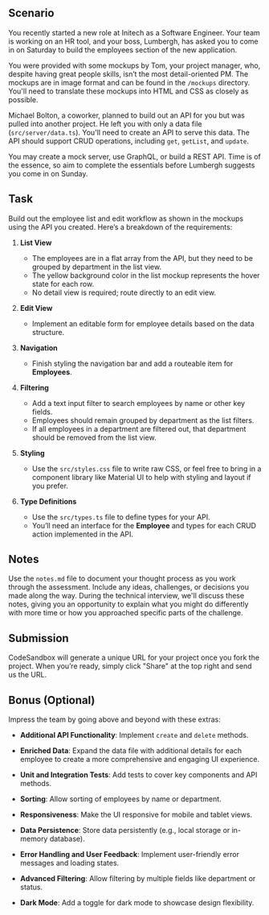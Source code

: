 ## Scenario

You recently started a new role at Initech as a Software Engineer. Your team is working on an HR tool, and your boss, Lumbergh, has asked you to come in on Saturday to build the employees section of the new application.

You were provided with some mockups by Tom, your project manager, who, despite having great people skills, isn’t the most detail-oriented PM. The mockups are in image format and can be found in the `/mockups` directory. You'll need to translate these mockups into HTML and CSS as closely as possible.

Michael Bolton, a coworker, planned to build out an API for you but was pulled into another project. He left you with only a data file (`src/server/data.ts`). You'll need to create an API to serve this data. The API should support CRUD operations, including `get`, `getList`, and `update`.

You may create a mock server, use GraphQL, or build a REST API. Time is of the essence, so aim to complete the essentials before Lumbergh suggests you come in on Sunday.

## Task

Build out the employee list and edit workflow as shown in the mockups using the API you created. Here’s a breakdown of the requirements:

1. **List View**

   - The employees are in a flat array from the API, but they need to be grouped by department in the list view.
   - The yellow background color in the list mockup represents the hover state for each row.
   - No detail view is required; route directly to an edit view.

2. **Edit View**

   - Implement an editable form for employee details based on the data structure.

3. **Navigation**

   - Finish styling the navigation bar and add a routeable item for **Employees**.

4. **Filtering**

   - Add a text input filter to search employees by name or other key fields.
   - Employees should remain grouped by department as the list filters.
   - If all employees in a department are filtered out, that department should be removed from the list view.

5. **Styling**

   - Use the `src/styles.css` file to write raw CSS, or feel free to bring in a component library like Material UI to help with styling and layout if you prefer.

6. **Type Definitions**
   - Use the `src/types.ts` file to define types for your API.
   - You’ll need an interface for the **Employee** and types for each CRUD action implemented in the API.

## Notes

Use the `notes.md` file to document your thought process as you work through the assessment. Include any ideas, challenges, or decisions you made along the way. During the technical interview, we'll discuss these notes, giving you an opportunity to explain what you might do differently with more time or how you approached specific parts of the challenge.

## Submission

CodeSandbox will generate a unique URL for your project once you fork the project. When you’re ready, simply click "Share" at the top right and send us the URL.

## Bonus (Optional)

Impress the team by going above and beyond with these extras:

- **Additional API Functionality**: Implement `create` and `delete` methods.

- **Enriched Data**: Expand the data file with additional details for each employee to create a more comprehensive and engaging UI experience.

- **Unit and Integration Tests**: Add tests to cover key components and API methods.

- **Sorting**: Allow sorting of employees by name or department.

- **Responsiveness**: Make the UI responsive for mobile and tablet views.

- **Data Persistence**: Store data persistently (e.g., local storage or in-memory database).

- **Error Handling and User Feedback**: Implement user-friendly error messages and loading states.

- **Advanced Filtering**: Allow filtering by multiple fields like department or status.

- **Dark Mode**: Add a toggle for dark mode to showcase design flexibility.
